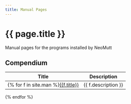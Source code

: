 ```yaml
---
title: Manual Pages
---
```


# {{ page.title }}

Manual pages for the programs installed by NeoMutt

## Compendium

| Title | Description |
|-------|-------------|
{% for f in site.man %}[{{f.title}}]({{f.url}}) | {{ f.description }}
{% endfor %}

